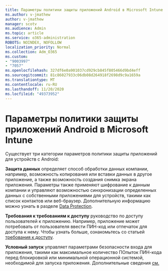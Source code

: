```yaml
---
title: Параметры политики защиты приложений Android в Microsoft Intune
ms.author: v-jmathew
author: v-jmathew
manager: scotv
ms.audience: Admin
ms.topic: article
ms.service: o365-administration
ROBOTS: NOINDEX, NOFOLLOW
localization_priority: Normal
ms.collection: Adm_O365
ms.custom:
- "9003997"
- "7057"
ms.openlocfilehash: 327df6e0a901037cd929cb845f805466d9bd4eff
ms.sourcegitcommit: 81c86027933c06db08d264918f2698d9c9a1659a
ms.translationtype: MT
ms.contentlocale: ru-RU
ms.lasthandoff: 11/20/2020
ms.locfileid: "49373952"
---
```

# <a name="android-app-protection-policy-settings-in-microsoft-intune"></a>Параметры политики защиты приложений Android в Microsoft Intune

Существует три категории параметров политики защиты приложений для устройств с Android:

**Защита данных** определяет способ обработки данных компании, например, возможность копирования или вставки данных в другое приложение, а также возможность создания снимка экрана приложения. Параметры также применяют шифрование к данным компании и управляют возможностью синхронизации определенных данных с собственными приложениями для устройств, такими как список контактов или веб-браузер. Дополнительную информацию можно узнать в разделе [Data Protection](https://go.microsoft.com/fwlink/?linkid=2135259).

**Требования к требованиям к доступу** руководство по доступу пользователей к приложению. Например, приложение может потребовать от пользователя ввести ПИН-код или отпечаток для доступа к нему. Чтобы узнать больше, ознакомьтесь со статьей [требования к доступу](https://go.microsoft.com/fwlink/?linkid=2135260).

**Условный запуск** управляет параметрами безопасности входа для приложения, такими как максимальное количество ПОпыток ПИН-кода перед блокировкой или минимальной операционной системой, необходимой для запуска приложения. Дополнительные сведения [см.](https://go.microsoft.com/fwlink/?linkid=2135507)
